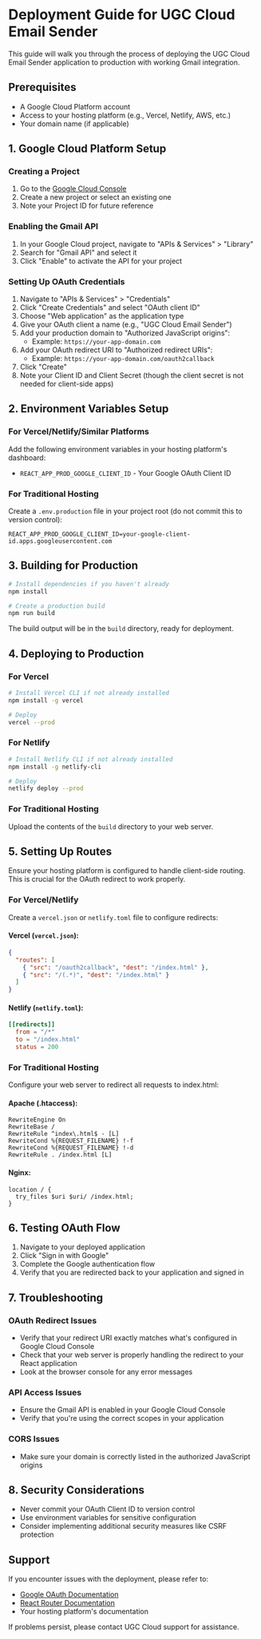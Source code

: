 # Deployment Guide for UGC Cloud Email Sender

This guide will walk you through the process of deploying the UGC Cloud Email Sender application to production with working Gmail integration.

## Prerequisites

- A Google Cloud Platform account
- Access to your hosting platform (e.g., Vercel, Netlify, AWS, etc.)
- Your domain name (if applicable)

## 1. Google Cloud Platform Setup

### Creating a Project

1. Go to the [Google Cloud Console](https://console.cloud.google.com/)
2. Create a new project or select an existing one
3. Note your Project ID for future reference

### Enabling the Gmail API

1. In your Google Cloud project, navigate to "APIs & Services" > "Library"
2. Search for "Gmail API" and select it
3. Click "Enable" to activate the API for your project

### Setting Up OAuth Credentials

1. Navigate to "APIs & Services" > "Credentials"
2. Click "Create Credentials" and select "OAuth client ID"
3. Choose "Web application" as the application type
4. Give your OAuth client a name (e.g., "UGC Cloud Email Sender")
5. Add your production domain to "Authorized JavaScript origins":
   - Example: `https://your-app-domain.com`
6. Add your OAuth redirect URI to "Authorized redirect URIs":
   - Example: `https://your-app-domain.com/oauth2callback`
7. Click "Create"
8. Note your Client ID and Client Secret (though the client secret is not needed for client-side apps)

## 2. Environment Variables Setup

### For Vercel/Netlify/Similar Platforms

Add the following environment variables in your hosting platform's dashboard:

- `REACT_APP_PROD_GOOGLE_CLIENT_ID` - Your Google OAuth Client ID

### For Traditional Hosting

Create a `.env.production` file in your project root (do not commit this to version control):

```
REACT_APP_PROD_GOOGLE_CLIENT_ID=your-google-client-id.apps.googleusercontent.com
```

## 3. Building for Production

```bash
# Install dependencies if you haven't already
npm install

# Create a production build
npm run build
```

The build output will be in the `build` directory, ready for deployment.

## 4. Deploying to Production

### For Vercel

```bash
# Install Vercel CLI if not already installed
npm install -g vercel

# Deploy
vercel --prod
```

### For Netlify

```bash
# Install Netlify CLI if not already installed
npm install -g netlify-cli

# Deploy
netlify deploy --prod
```

### For Traditional Hosting

Upload the contents of the `build` directory to your web server.

## 5. Setting Up Routes

Ensure your hosting platform is configured to handle client-side routing. This is crucial for the OAuth redirect to work properly.

### For Vercel/Netlify

Create a `vercel.json` or `netlify.toml` file to configure redirects:

#### Vercel (`vercel.json`):
```json
{
  "routes": [
    { "src": "/oauth2callback", "dest": "/index.html" },
    { "src": "/(.*)", "dest": "/index.html" }
  ]
}
```

#### Netlify (`netlify.toml`):
```toml
[[redirects]]
  from = "/*"
  to = "/index.html"
  status = 200
```

### For Traditional Hosting

Configure your web server to redirect all requests to index.html:

#### Apache (.htaccess):
```
RewriteEngine On
RewriteBase /
RewriteRule ^index\.html$ - [L]
RewriteCond %{REQUEST_FILENAME} !-f
RewriteCond %{REQUEST_FILENAME} !-d
RewriteRule . /index.html [L]
```

#### Nginx:
```
location / {
  try_files $uri $uri/ /index.html;
}
```

## 6. Testing OAuth Flow

1. Navigate to your deployed application
2. Click "Sign in with Google"
3. Complete the Google authentication flow
4. Verify that you are redirected back to your application and signed in

## 7. Troubleshooting

### OAuth Redirect Issues

- Verify that your redirect URI exactly matches what's configured in Google Cloud Console
- Check that your web server is properly handling the redirect to your React application
- Look at the browser console for any error messages

### API Access Issues

- Ensure the Gmail API is enabled in your Google Cloud Console
- Verify that you're using the correct scopes in your application

### CORS Issues

- Make sure your domain is correctly listed in the authorized JavaScript origins

## 8. Security Considerations

- Never commit your OAuth Client ID to version control
- Use environment variables for sensitive configuration
- Consider implementing additional security measures like CSRF protection

## Support

If you encounter issues with the deployment, please refer to:

- [Google OAuth Documentation](https://developers.google.com/identity/protocols/oauth2)
- [React Router Documentation](https://reactrouter.com/en/main)
- Your hosting platform's documentation

If problems persist, please contact UGC Cloud support for assistance. 